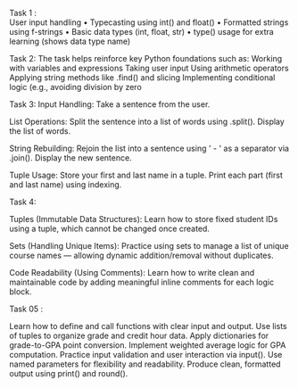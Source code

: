 Task 1 :      
User input handling
	•	 Typecasting using int() and float()
	•	 Formatted strings using f-strings
	•	 Basic data types (int, float, str)
	•	 type() usage for extra learning (shows data type name)

 Task 2:
 The task helps reinforce key Python foundations such as:
 Working with variables and expressions
 Taking user input
 Using arithmetic operators
 Applying string methods like .find() and slicing
 Implementing conditional logic (e.g., avoiding division by zero

 Task 3: 
Input Handling: Take a sentence from the user.
 
List Operations:
Split the sentence into a list of words using .split().
Display the list of words.

String Rebuilding:
Rejoin the list into a sentence using ' - ' as a separator via .join().
Display the new sentence.

Tuple Usage:
Store your first and last name in a tuple.
Print each part (first and last name) using indexing.

Task 4:

Tuples (Immutable Data Structures):
Learn how to store fixed student IDs using a tuple, which cannot be changed once created.

Sets (Handling Unique Items):
Practice using sets to manage a list of unique course names — allowing dynamic addition/removal without duplicates.

Code Readability (Using Comments):
Learn how to write clean and maintainable code by adding meaningful inline comments for each logic block.



Task 05 :

Learn how to define and call functions with clear input and output.
Use lists of tuples to organize grade and credit hour data.
Apply dictionaries for grade-to-GPA point conversion.
Implement weighted average logic for GPA computation.
Practice input validation and user interaction via input().
Use named parameters for flexibility and readability.
Produce clean, formatted output using print() and round().






